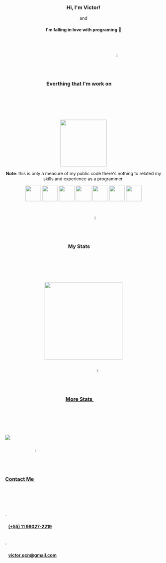 <div align="center">
    <h3>Hi, I'm Victor!</h3>
    <p>and</p>
    <h4>I'm falling in love with programing 💜</h4>
</div>

##
&nbsp;
<h3 align="center">Everthing that I'm work on <img width="5%" align="center" src="https://raw.githubusercontent.com/seanprashad/slackmoji/master/emoji/blob/blob-hype-gif.gif"></h3>
<!--Technologys-->
<div align="center">
    <img height="150em" src="https://github-readme-stats.vercel.app/api/top-langs/?username=VictorJSouza&layout=compact&card_width=1000&langs_count=10&hide_title=0&bg_color=45°,2d004d,1e0033,0f001a&text_color=ffffff&border_color=3a3a3a" />
    <p><strong>Note</strong>: this is only a measure of my public code there's nothing to related my skills and experience as a programmer.
</div>
<div align="center">
  <img src="https://cdn.jsdelivr.net/gh/devicons/devicon/icons/html5/html5-original.svg" width="50" height="50">
  <img src="https://cdn.jsdelivr.net/gh/devicons/devicon/icons/css3/css3-original.svg" width="50" height="50">
  <img src="https://cdn.jsdelivr.net/gh/devicons/devicon/icons/tailwindcss/tailwindcss-plain.svg" width="50" height="50">
  <img src="https://cdn.jsdelivr.net/gh/devicons/devicon/icons/bootstrap/bootstrap-plain.svg" width="50" height="50">
  <img src="https://cdn.jsdelivr.net/gh/devicons/devicon/icons/javascript/javascript-original.svg" width="50" height="50">
  <img src="https://cdn.jsdelivr.net/gh/devicons/devicon/icons/typescript/typescript-original.svg" width="50" height="50">
  <img src="https://cdn.jsdelivr.net/gh/devicons/devicon/icons/angularjs/angularjs-original.svg" width="50" height="50">
</div>
&nbsp;

##
<h3 align="center">My Stats <img width="5%" align="center" src="https://raw.githubusercontent.com/seanprashad/slackmoji/master/emoji/blob/blob-nwn-gif.gif"></h3>
<div align="center">
    <a href="https://github.com/VictorJSouza">
        <img height="250em" src="https://github-readme-stats.vercel.app/api?username=VictorJSouza&show_icons=true&include_all_commits=true&count_private=true$include_all_commits=1&line_height=30&hide_title=1&bg_color=45°,2d004d,1e0033,0f001a&text_color=ffffff&icon_color=ffffff&">
</div>
    
##
<h3 align="center">More Stats <img width="5%" align="center" src="https://raw.githubusercontent.com/seanprashad/slackmoji/master/emoji/blob/blob-reach-gif.gif"></h3>
<img src="https://activity-graph.herokuapp.com/graph?username=VictorJSouza&bg_color=0D1117&color=ffffff&line=2d004d&point=ffffff&hide_border=true">

##
<h3>Contact Me <img width="5%" align="center" src="https://raw.githubusercontent.com/seanprashad/slackmoji/master/emoji/blob/blob-bounce-gif.gif"></h3>
<p><img align="center" width="2%" src="https://img.icons8.com/color/48/000000/apple-phone.png"/><strong>(+55) 11 96027-2219</strong></p>
<p><img align="center" width="2%" src="https://img.icons8.com/fluency/48/000000/gmail.png"/><strong>victor.qcn@gmail.com</strong></p>
